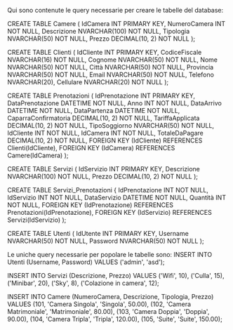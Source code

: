 Qui sono contenute le query necessarie per creare le tabelle del database:

CREATE TABLE Camere (
    IdCamera INT PRIMARY KEY,
    NumeroCamera INT NOT NULL,
    Descrizione NVARCHAR(100) NOT NULL,
    Tipologia NVARCHAR(50) NOT NULL,
    Prezzo DECIMAL(10, 2) NOT NULL
);

CREATE TABLE Clienti (
    IdCliente INT PRIMARY KEY,
    CodiceFiscale NVARCHAR(16) NOT NULL,
    Cognome NVARCHAR(50) NOT NULL,
    Nome NVARCHAR(50) NOT NULL,
    Città NVARCHAR(50) NOT NULL,
    Provincia NVARCHAR(50) NOT NULL,
    Email NVARCHAR(50) NOT NULL,
    Telefono NVARCHAR(20),
    Cellulare NVARCHAR(20) NOT NULL
);

CREATE TABLE Prenotazioni (
    IdPrenotazione INT PRIMARY KEY,
    DataPrenotazione DATETIME NOT NULL,
    Anno INT NOT NULL,
    DataArrivo DATETIME NOT NULL,
    DataPartenza DATETIME NOT NULL,
    CaparraConfirmatoria DECIMAL(10, 2) NOT NULL,
    TariffaApplicata DECIMAL(10, 2) NOT NULL,
    TipoSoggiorno NVARCHAR(50) NOT NULL,
    IdCliente INT NOT NULL,
    IdCamera INT NOT NULL,
    TotaleDaPagare DECIMAL(10, 2) NOT NULL,
    FOREIGN KEY (IdCliente) REFERENCES Clienti(IdCliente),
    FOREIGN KEY (IdCamera) REFERENCES Camere(IdCamera)
);

CREATE TABLE Servizi (
    IdServizio INT PRIMARY KEY,
    Descrizione NVARCHAR(100) NOT NULL,
    Prezzo DECIMAL(10, 2) NOT NULL
);

CREATE TABLE Servizi_Prenotazioni {
    IdPrenotazione INT NOT NULL,
    IdServizio INT NOT NULL,
    DataServizio DATETIME NOT NULL,
    Quantità INT NOT NULL,
    FOREIGN KEY (IdPrenotazione) REFERENCES Prenotazioni(IdPrenotazione),
    FOREIGN KEY (IdServizio) REFERENCES Servizi(IdServizio)
);

CREATE TABLE Utenti (
    IdUtente INT PRIMARY KEY,
    Username NVARCHAR(50) NOT NULL,
    Password NVARCHAR(50) NOT NULL
);

Le uniche query necessarie per popolare le tabelle sono: 
INSERT INTO Utenti (Username, Password)
VALUES ('admin', 'asd');

INSERT INTO Servizi (Descrizione, Prezzo)
VALUES ('Wifi', 10),
       ('Culla', 15),
       ('Minibar', 20),
       ('Sky', 8),
       ('Colazione in camera', 12);

INSERT INTO Camere (NumeroCamera, Descrizione, Tipologia, Prezzo)
VALUES 
(101, 'Camera Singola', 'Singola', 50.00),
(102, 'Camera Matrimoniale', 'Matrimoniale', 80.00),
(103, 'Camera Doppia', 'Doppia', 90.00),
(104, 'Camera Tripla', 'Tripla', 120.00),
(105, 'Suite', 'Suite', 150.00);

